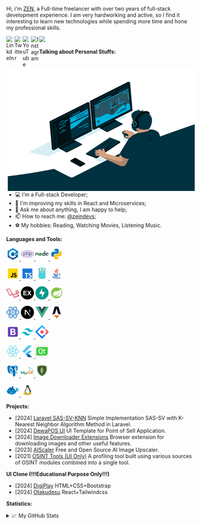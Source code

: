 Hi, i'm [ZEN](https://www.zeindevs.com/), a Full-time freelancer with over two years of full-stack development experience. I am very hardworking and active, so I find it interesting to learn new technologies while spending more time and hone my professional skills.

<a href="https://www.linkedin.com/in/zeindevs/" title="LinkdeIn" target="_blank">
  <img align="left" alt="LinkdeIn" width="22px" src="https://cdn.simpleicons.org/linkedin" />
<!--   <img align="left" alt="LinkdeIn" src="https://img.shields.io/badge/LinkedIn-@zeindevs?style=flat&color=blue&logo=linkedin" style="vertical-align:top; margin:4px" /> -->
</a>
<a href="https://twitter.com/zeindevs" title="Twitter" target="_blank">
  <img align="left" alt="Twitter" width="22px" src="https://cdn.simpleicons.org/twitter" />
<!--   <img align="left" alt="Twitter" src="https://img.shields.io/badge/Twitter-@zeindevs?style=flat&color=blue&logo=twitter" style="vertical-align:top; margin:4px" /> -->
</a>
<!-- <a href="https://github.com/zeindevs" title="GitHub" target="_blank">
  <img align="left" alt="GitHub" width="22px" src="https://cdn.simpleicons.org/github" />
  <img align="left" alt="GitHub" src="https://img.shields.io/badge/GitHub-@zeindevs?style=flat&color=blue&logo=github" style="vertical-align:top; margin:4px" />
</a> -->
<a href="https://youtube.com/zeindevs" title="YouTube" target="_blank">
  <img align="left" alt="YouTube" width="22px" src="https://cdn.simpleicons.org/youtube" />
<!--   <img align="left" alt="Youtube" src="https://img.shields.io/badge/Yotube-@zeindevs?style=flat&color=blue&logo=youtube" style="vertical-align:top; margin:4px" /> -->
</a>
<a href="https://www.instagram.com/zeindevs/" title="Instagram" target="_blank">
  <img align="left" alt="Instagram" width="22px" src="https://cdn.simpleicons.org/instagram" />
<!--   <img align="left" alt="Instagram" src="https://img.shields.io/badge/Instagram-@zeindevs?style=flat&color=blue&logo=instagram" style="vertical-align:top; margin:4px" /> -->
</a>
<!-- <a href="https://www.zeindevs.com/" title="Website" target="_blank">
  <img align="left" alt="Website" width="22px" src="https://cdn.jsdelivr.net/npm/simple-icons@3.11.0/icons/dailymotion.svg" />
  <img align="left" alt="Website" width="22px" src="./images/logo.png" />
</a> -->

<!-- ![](https://visitor-badge.glitch.me/badge?page_id=zeindevs) -->
<img src="https://komarev.com/ghpvc/?username=zeindevs&color=blue&style=liquid" />

<a href="https://www.zeindevs.com/" title="Website" target="_blank">
  <img align="right" alt="GIF" src="./images/other/coding.gif?raw=true" width="500" height="330" />
</a>

**Talking about Personal Stuffs:**

- 💻 I’m a Full-stack Developer;
- 🌱 I'm improving my skills in React and Microservices;
- 💬 Ask me about anything, I am happy to help;
- 📫 How to reach me: [@zeindevs](https://www.linkedin.com/in/zeindevs/);
- ⚽ My hobbies: Reading, Watching Movies, Listening Music.

**Languages and Tools:**

<p>
  <!-- <a href="https://www.cprogramming.com/" title="C" target="_blank">
    <code><img alt="C" width="35" height="35" src="./images/technologies/c.jpg"></code>
  </a> -->
  <a href="https://www.cprogramming.com/" title="C++" target="_blank">
    <code><img alt="C++" width="35" height="35" src="./images/technologies/cpp.jpg"></code>
  </a>
  <a href="https://www.php.net/" title="PHP" target="_blank">
    <code><img alt="PHP" width="35" height="35" src="./images/technologies/php.jpg"></code>
  </a>
  <a href="https://nodejs.org/" title="Node.js" target="_blank">
    <code><img alt="Node.js" width="35" height="35" src="./images/technologies/nodejs.jpg"></code>
  </a>
  <a href="https://www.python.org/" title="Python" target="_blank">
    <code><img alt="Python" width="35" height="35" src="./images/technologies/python.jpg"></code>
  </a>
</p>
<p>
  <a href="https://www.javascript.com/" title="Javascript" target="_blank">
    <code><img alt="Javascript" width="35" height="35" src="./images/technologies/javascript.jpg"></code>
  </a>
  <a href="https://www.typescriptlang.org/" title="Typescript" target="_blank">
    <code><img alt="Typescript" width="35" height="35" src="./images/technologies/typescript.jpg"></code>
  </a>
  <a href="https://go.dev/doc/articles/wiki/" title="Golang" target="_blank">
    <code><img alt="Golang" width="35" height="35" src="./images/technologies/golang.jpg"></code>
  </a>
  <a href="https://www.java.com/en/" title="Java" target="_blank">
    <code><img alt="java" width="35" height="35" src="./images/technologies/java.jpg"></code>
  </a>
  <!-- <a href="https://hibernate.org/" title="Hibernate" target="_blank">
    <code><img alt="Hibernate" width="35" height="35" src="./images/technologies/hibernate.jpg"></code>
  </a> -->
</p>
<p>
  <a href="https://laravel.com/" title="Laravel" target="_blank">
    <code><img alt="Laravel" width="35" height="35" src="./images/technologies/laravel.jpg"></code>
  </a>
  <a href="https://expressjs.com/" title="Express.js" target="_blank">
    <code><img alt="Express.js" width="35" height="35" src="./images/technologies/expressjs.jpg"></code>
  </a>
  <a href="https://fastapi.tiangolo.com/" title="FastAPI" target="_blank">
    <code><img alt="FastAPI" width="35" height="35" src="./images/technologies/fastapi.jpg"></code>
  </a>
  <a href="https://spring.io/" title="Spring" target="_blank">
    <code><img alt="Spring" width="35" height="35" src="./images/technologies/spring.jpg"></code>
  </a>
</p>
<p>
  <a href="https://react.dev/" title="React" target="_blank">
    <code><img alt="React" width="35" height="35" src="./images/technologies/react.jpg"></code>
  </a>
  <a href="https://nextjs.org/" title="Next.js" target="_blank">
    <code><img alt="Next.js" width="35" height="35" src="./images/technologies/nextjs.jpg"></code>
  </a>
  <a href="https://vuejs.org/" title="Vue" target="_blank">
    <code><img alt="Vue" width="35" height="35" src="./images/technologies/vue.jpg"></code>
  </a>
  <a href="https://astro.build/" title="Astroo.js" target="_blank">
    <code><img alt="Astro.js" width="35" height="35" src="./images/technologies/astro.jpg"></code>
  </a>
</p>
<p>
  <a href="https://getbootstrap.com/" title="Bootstrap CSS" target="_blank">
    <code><img alt="Bootstrap CSS" width="35" height="35" src="./images/technologies/bootstrap.jpg"></code>
  </a>
  <a href="https://tailwindcss.com/" title="Tailwindcss" target="_blank">
    <code><img alt="Tailwindcss" width="35" height="35" src="./images/technologies/tailwindcss.jpg"></code>
  </a>
  <a href="https://ant.design/" title="Ant Design" target="_blank">
    <code><img alt="Ant Design" width="35" height="35" src="./images/technologies/antdesign.jpg"></code>
  </a>
  <!-- <a href="https://chakra-ui.com/" title="Chakra UI" target="_blank">
    <code><img alt="Chakra UI" width="35" height="35" src="./images/technologies/chakraui.jpg"></code>
  </a> -->
</p>
<p>
  <a href="https://reactnative.com/" title="React Native" target="_blank">
    <code><img alt="React Native" width="35" height="35" src="./images/technologies/reactnative.jpg"></code>
  </a>
  <a href="https://www.flutter.dev/" title="Flutter" target="_blank">
    <code><img alt="Flutter" width="35" height="35" src="./images/technologies/flutter.jpg"></code>
  </a>
  <a href="https://www.qt.io/" title="Qt" target="_blank">
    <code><img alt="Qt" width="35" height="35" src="./images/technologies/qt.jpg"></code>
  </a>
  <!-- <a href="https://openjfx.io/" title="JavaFX" target="_blank">
    <code><img alt="JavaFX" width="35" height="35" src="./images/technologies/javafx.jpg"></code>
  </a> -->
</p>
<p>
  <a href="https://www.postgresql.org/" title="Postgresql" target="_blank">
    <code><img alt="Postgresql" width="35" height="35" src="./images/technologies/postgresql.jpg"></code>
  </a>
  <a href="https://www.mysql.com/" title="MySQL" target="_blank">
    <code><img alt="MySQL" width="35" height="35" src="./images/technologies/mysql.jpg"></code>
  </a>
  <a href="https://www.mongodb.com/" title="MongoDB" target="_blank">
    <code><img alt="MongoDB" width="35" height="35" src="./images/technologies/mongodb.jpg"></code>
  </a>
</p>
<p>
  <a href="https://www.docker.com/" title="Docker" target="_blank">
    <code><img alt="Docker" width="35" height="35" src="./images/technologies/docker.jpg"></code>
  </a>
  <a href="https://www.linux.org/" title="Linux" target="_blank">
    <code><img alt="Linux" width="35" height="35" src="./images/technologies/linux.jpg"></code>
  </a>
  <!-- <a href="https://kubernetes.io/" title="Kubernetes" target="_blank">
    <code><img alt="Kubernetes" width="35" height="35" src="./images/technologies/kubernetes.jpg"></code>
  </a> -->
</p>

**Projects:**

- [2024] [Laravel SAS-SV-KNN](https://github.com/zeindevs/laravel-sas-sv-knn) Simple Implementation SAS-SV with K-Nearest Neighbor Algorithm Method in Laravel.
- [2024] [DewaPOS UI](https://github.com/zeindevs/ui-dewapos) UI Template for Point of Sell Application.
- [2024] [Image Downloader Extensions](https://github.com/zeindevs/imagedl-extensions) Browser extension for downloading images and other useful features.
- [2023] [AIScaler](https://github.com/AIScaler/AIScaler) Free and Open Source AI Image Upscaler.
- [2021] [OSINT Tools (UI Only)](https://github.com/zeindevs/ui-osint-tools) A profiling tool built using various sources of OSINT modules combined into a single tool.

**UI Clone (!!!Educational Purpose Only!!!)**

- [2024] [DigiPlay](https://uiclone-digiplay.netlify.app/) HTML+CSS+Bootstrap
- [2024] [Otakudesu](https://uiclone-otakudesu.netlify.app/) React+Tailwindcss

**Statistics:**

<details>
  <summary>📈 My GitHub Stats</summary>
  <br />
  <img alt="zeindevs" src="https://github-readme-stats.vercel.app/api/top-langs/?username=zeindevs&theme=gotham" />
  <img alt="zeindevs" src="https://github-readme-stats.vercel.app/api?username=zeindevs&show_icons=true&theme=gotham&count_private=true" />
</details>

<!---
zeindevs/zeindevs is a ✨ special ✨ repository because its `README.md` (this file) appears on your GitHub profile.
You can click the Preview link to take a look at your changes.
--->
